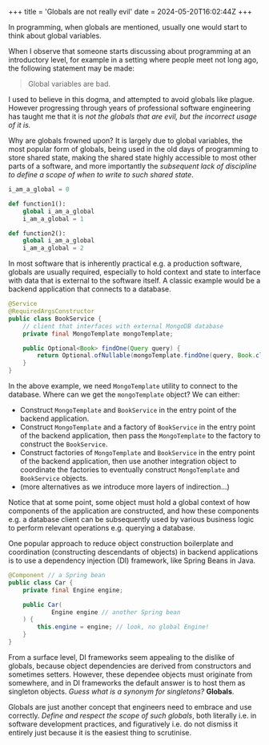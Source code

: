 +++
title = 'Globals are not really evil'
date = 2024-05-20T16:02:44Z
+++

In programming, when globals are mentioned,
usually one would start to think about global variables.

When I observe that someone starts discussing about programming
at an introductory level,
for example in a setting where people meet not long ago,
the following statement may be made:

> Global variables are bad.

I used to believe in this dogma, and attempted to avoid globals like plague.
However progressing through years of professional software engineering
has taught me that it is *not the globals that are evil,
but the incorrect usage of it is.*

Why are globals frowned upon?
It is largely due to global variables, the most popular form of globals,
being used in the old days of programming to store shared state,
making the shared state highly accessible to most other parts of a software,
and more importantly the *subsequent lack of discipline
to define a scope of when to write to such shared state*.

```python
i_am_a_global = 0

def function1():
    global i_am_a_global
    i_am_a_global = 1

def function2():
    global i_am_a_global
    i_am_a_global = 2
```

In most software that is inherently practical e.g. a production software,
globals are usually required, especially to hold context and state
to interface with data that is external to the software itself.
A classic example would be a backend application that connects to a database.

```java
@Service
@RequiredArgsConstructor
public class BookService {
    // client that interfaces with external MongoDB database
    private final MongoTemplate mongoTemplate;

    public Optional<Book> findOne(Query query) {
        return Optional.ofNullable(mongoTemplate.findOne(query, Book.class));
    }
}
```

In the above example, we need `MongoTemplate` utility to connect to the database.
Where can we get the `mongoTemplate` object? We can either:

- Construct `MongoTemplate` and `BookService` in the entry point
of the backend application.
- Construct `MongoTemplate` and a factory of `BookService` in the entry point
of the backend application, then pass the `MongoTemplate` to the factory
to construct the `BookService`.
- Construct factories of `MongoTemplate` and `BookService` in the entry point
of the backend application, then use another integration object to coordinate
the factories to eventually construct `MongoTemplate` and `BookService` objects.
- (more alternatives as we introduce more layers of indirection...)

Notice that at some point, some object must hold a global context of
how components of the application are constructed,
and how these components e.g. a database client can be subsequently used
by various business logic to perform relevant operations
e.g. querying a database.

One popular approach to reduce object construction boilerplate and
coordination (constructing descendants of objects) in backend applications
is to use a dependency injection (DI) framework, like Spring Beans in Java.

```java
@Component // a Spring bean
public class Car {
    private final Engine engine;

    public Car(
            Engine engine // another Spring bean
    ) {
        this.engine = engine; // look, no global Engine!
    }
}
```

From a surface level, DI frameworks seem appealing to the dislike of globals,
because object dependencies are derived from constructors and sometimes setters.
However, these dependee objects must originate from somewhere,
and in DI frameworks the default answer is to host them as singleton objects.
*Guess what is a synonym for singletons?* **Globals**.

Globals are just another concept that engineers need to embrace
and use correctly. *Define and respect the scope of such globals*,
both literally i.e. in software development practices,
and figuratively i.e. do not dismiss it entirely
just because it is the easiest thing to scrutinise.
